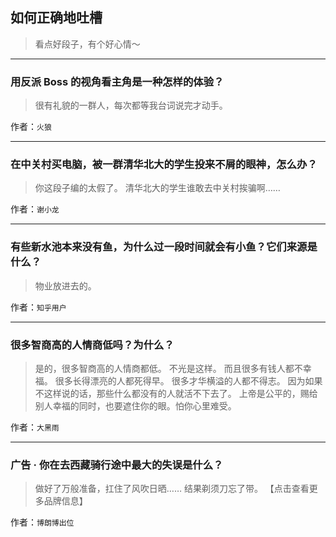## 如何正确地吐槽

> 看点好段子，有个好心情～


 
---

### 用反派 Boss 的视角看主角是一种怎样的体验？

> 很有礼貌的一群人，每次都等我台词说完才动手。


作者：`火狼`

---

### 在中关村买电脑，被一群清华北大的学生投来不屑的眼神，怎么办？

> 你这段子编的太假了。
> 清华北大的学生谁敢去中关村挨骗啊……


作者：`谢小龙`

---

### 有些新水池本来没有鱼，为什么过一段时间就会有小鱼？它们来源是什么？

> 物业放进去的。


作者：`知乎用户`

---

### 很多智商高的人情商低吗？为什么？

> 是的，很多智商高的人情商都低。
> 不光是这样。
> 而且很多有钱人都不幸福。
> 很多长得漂亮的人都死得早。
> 很多才华横溢的人都不得志。
> 因为如果不这样说的话，那些什么都没有的人就活不下去了。
> 上帝是公平的，赐给别人幸福的同时，也要遮住你的眼。怕你心里难受。


作者：`大黑雨`

---

### 广告 · 你在去西藏骑行途中最大的失误是什么？

> 做好了万般准备，扛住了风吹日晒……
> 结果剃须刀忘了带。
> 【点击查看更多品牌信息】


作者：`博朗博出位`